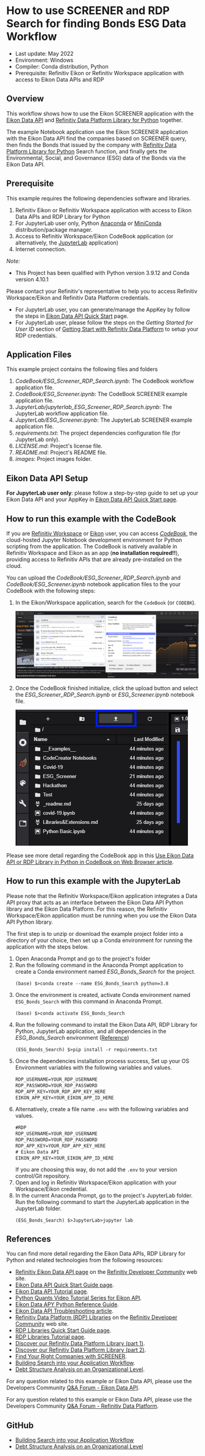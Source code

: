 # How to use SCREENER and RDP Search for finding Bonds ESG Data Workflow
- Last update: May 2022
- Environment: Windows 
- Compiler: Conda distribution, Python
- Prerequisite: Refinitiv Eikon or Refinitiv Workspace application with access to Eikon Data APIs and RDP


## <a id="overview"></a>Overview
This workflow shows how to use the Eikon SCREENER application with the [Eikon Data API](https://developers.refinitiv.com/en/api-catalog/eikon/eikon-data-api) and [Refinitiv Data Platform Library for Python](https://developers.refinitiv.com/en/api-catalog/refinitiv-data-platform/refinitiv-data-platform-libraries) together.


The example Notebook application use the Eikon SCREENER application with the Eikon Data API find the companies based on SCREENER query, then finds the Bonds that issued by the company with [Refinitiv Data Platform Library for Python](https://developers.refinitiv.com/en/api-catalog/refinitiv-data-platform/refinitiv-data-platform-libraries) Search function, and finally gets the Environmental, Social, and Governance (ESG) data of the Bonds via the Eikon Data API.

## <a id="prerequisite"></a>Prerequisite
This example requires the following dependencies software and libraries.
1. Refinitiv Eikon or Refinitiv Workspace application with access to Eikon Data APIs and RDP Library for Python
2. For JupyterLab user only, Python [Anaconda](https://www.anaconda.com/distribution/) or [MiniConda](https://docs.conda.io/en/latest/miniconda.html) distribution/package manager.
3. Access to Refinitiv Workspace/Eikon CodeBook application (or alternatively, the [JupyterLab](https://jupyterlab.readthedocs.io/en/stable/getting_started/installation.html) application)
4. Internet connection.

*Note:* 
- This Project has been qualified with Python version 3.9.12 and Conda version 4.10.1

Please contact your Refinitiv's representative to help you to access Refinitiv Workspace/Eikon and Refinitiv Data Platform credentials. 
* For JupyterLab user, you can generate/manage the AppKey by follow the steps in [Eikon Data API Quick Start](https://developers.refinitiv.com/en/api-catalog/eikon/eikon-data-api/quick-start) page.
* For JupyterLab user, please follow the steps on the *Getting Started for User ID* section of [Getting Start with Refinitiv Data Platform](https://developers.refinitiv.com/en/article-catalog/article/getting-start-with-refinitiv-data-platform) to setup your RDP credentials. 

## <a id="application_files"></a>Application Files
This example project contains the following files and folders
1. *CodeBook/ESG_Screener_RDP_Search.ipynb*: The CodeBook workflow application file.
2. *CodeBook/ESG_Screener.ipynb*: The CodeBook SCREENER example application file.
3. *JupyterLab/jupyterlab_ESG_Screener_RDP_Search.ipynb*: The JupyterLab workflow application file.
4. *JupyterLab/ESG_Screener.ipynb*: The JupyterLab SCREENER example application file.
5. *requirements.txt*: The project dependencies configuration file (for JupyterLab only).
6. *LICENSE.md*: Project's license file.
7. *README.md*: Project's README file.
8. *images*: Project images folder.

## <a id="eikon_setup"></a>Eikon Data API Setup

**For JupyterLab user only**: please follow a step-by-step guide to set up your Eikon Data API and your AppKey in [Eikon Data API Quick Start page](https://developers.refinitiv.com/en/api-catalog/eikon/eikon-data-api/quick-start). 

## <a id="running_codebook"></a>How to run this example with the CodeBook

If you are [Refinitiv Workspace](https://www.refinitiv.com/en/products/refinitiv-workspace) or [Eikon](https://www.refinitiv.com/en/products/eikon-trading-software) user, you can access [*CodeBook*](https://www.refinitiv.com/en/products/codebook), the cloud-hosted Jupyter Notebook development environment for Python scripting from the application. The CodeBook is natively available in Refinitiv Workspace and Eikon as an app (**no installation required!!**), providing access to Refinitiv APIs that are already pre-installed on the cloud.

You can upload the *CodeBook/ESG_Screener_RDP_Search.ipynb* and *CodeBook/ESG_Screener.ipynb* notebook application files to the your CodeBook with the following steps:

1. In the Eikon/Workspace application, search for the ```CodeBook``` (or ```CODEBK```).

    ![Figure-1](images/codebook_1.png "CodeBook application")
2. Once the CodeBook finished initialize, click the upload button and select the *ESG_Screener_RDP_Search.ipynb* or *ESG_Screener.ipynb* notebook file.

    ![Figure-2](images/codebook_2.png "Uploading files")

Please see more detail regarding the CodeBook app in this [Use Eikon Data API or RDP Library in Python in CodeBook on Web Browser article](https://developers.refinitiv.com/en/article-catalog/article/use-eikon-data-api-or-rdp-library-python-codebook-web-browser).

## <a id="running_jupyterlab"></a>How to run this example with the JupyterLab

Please note that the Refinitiv Workspace/Eikon application integrates a Data API proxy that acts as an interface between the Eikon Data API Python library and the Eikon Data Platform. For this reason, the Refinitiv Workspace/Eikon application must be running when you use the Eikon Data API Python library.

The first step is to unzip or download the example project folder into a directory of your choice, then set up a Conda environment for running the application with the steps below.

1. Open Anaconda Prompt and go to the project's folder
2. Run the following command in the Anaconda Prompt application to create a Conda environment named *ESG_Bonds_Search* for the project.
    ```
    (base) $>conda create --name ESG_Bonds_Search python=3.8
    ```
3. Once the environment is created, activate Conda environment named ```ESG_Bonds_Search``` with this command in Anaconda Prompt.
    ```
    (base) $>conda activate ESG_Bonds_Search
    ```
4. Run the following command to install the Eikon Data API, RDP Library for Python, JupyterLab application, and all dependencies in the *ESG_Bonds_Search* environment ([Reference](https://jupyterlab.readthedocs.io/en/stable/getting_started/installation.html))
    ```
    (ESG_Bonds_Search) $>pip install -r requirements.txt
    ```
5. Once the dependencies installation process success, Set up your OS Environment variables with the following variables and values.
    ```
    RDP_USERNAME=YOUR_RDP_USERNAME
    RDP_PASSWORD=YOUR_RDP_PASSWORD
    RDP_APP_KEY=YOUR_RDP_APP_KEY_HERE
    EIKON_APP_KEY=YOUR_EIKON_APP_ID_HERE
    ```
6. Alternatively, create a file name ```.env``` with the following variables and values.
    ```
    #RDP
    RDP_USERNAME=YOUR_RDP_USERNAME
    RDP_PASSWORD=YOUR_RDP_PASSWORD
    RDP_APP_KEY=YOUR_RDP_APP_KEY_HERE
    # Eikon Data API
    EIKON_APP_KEY=YOUR_EIKON_APP_ID_HERE
    ```
    If you are choosing this way, do not add the ```.env``` to your version control/Git repository.
7. Open and log in Refinitiv Workspace/Eikon application with your Workspace/Eikon credential.
8. In the current Anaconda Prompt, go to the project's JupyterLab folder. Run the following command to start the JupyterLab application in the JupyterLab folder.
    ```
    (ESG_Bonds_Search) $>JupyterLab>jupyter lab
    ```


## <a id="references"></a>References

You can find more detail regarding the Eikon Data APIs, RDP Library for Python and related technologies from the following resources:
* [Refinitiv Eikon Data API page](https://developers.refinitiv.com/en/api-catalog/eikon/eikon-data-api) on the [Refinitiv Developer Community](https://developers.refinitiv.com/) web site.
* [Eikon Data API Quick Start Guide page](https://developers.refinitiv.com/en/api-catalog/eikon/eikon-data-api/quick-start).
* [Eikon Data API Tutorial page](https://developers.refinitiv.com/en/api-catalog/eikon/eikon-data-api/tutorials).
* [Python Quants Video Tutorial Series for Eikon API](https://community.developers.refinitiv.com/questions/37865/announcement-new-python-quants-video-tutorial-seri.html).
* [Eikon Data APY Python Reference Guide](https://developers.refinitiv.com/en/api-catalog/eikon/eikon-data-api/documentation#eikon-data-ap-is-for-python-reference-guide).
* [Eikon Data API Troubleshooting article](https://developers.refinitiv.com/en/article-catalog/article/eikon-data-api-python-troubleshooting-refinitiv).
* [Refinitiv Data Platform (RDP) Libraries](https://developers.refinitiv.com/en/api-catalog/refinitiv-data-platform/refinitiv-data-platform-libraries) on the [Refinitiv Developer Community](https://developers.refinitiv.com/) web site.
* [RDP Libraries Quick Start Guide page](https://developers.refinitiv.com/en/api-catalog/refinitiv-data-platform/refinitiv-data-platform-libraries/quick-start).
* [RDP Libraries Tutorial page](https://developers.refinitiv.com/en/api-catalog/refinitiv-data-platform/refinitiv-data-platform-libraries/tutorials).
* [Discover our Refinitiv Data Platform Library (part 1)](https://developers.refinitiv.com/en/article-catalog/article/discover-our-refinitiv-data-platform-library-part-1).
* [Discover our Refinitiv Data Platform Library (part 2)](https://developers.refinitiv.com/en/article-catalog/article/discover-our-refinitiv-data-platform-library-part-2).
* [Find Your Right Companies with SCREENER](https://developers.refinitiv.com/en/article-catalog/article/find-your-right-companies-with-screener-eikon-data-apis-python).
* [Building Search into your Application Workflow](https://developers.refinitiv.com/en/article-catalog/article/building-search-into-your-application-workflow).
* [Debt Structure Analysis on an Organizational Level](https://developers.refinitiv.com/en/article-catalog/article/debt-structure-analysis-on-an-organizational-level).

For any question related to this example or Eikon Data API, please use the Developers Community [Q&A Forum - Eikon Data API](https://community.developers.refinitiv.com/spaces/92/eikon-scripting-apis.html).

For any question related to this example or Eikon Data API, please use the Developers Community [Q&A Forum - Refinitiv Data Platform](https://community.developers.refinitiv.com/spaces/231/index.html).


## <a id="github"><a>GitHub
    
- [Building Search into your Application Workflow](https://github.com/Refinitiv-API-Samples/Article.RDPLibrary.Python.Search)
- [Debt Structure Analysis on an Organizational Level](https://github.com/Refinitiv-API-Samples/Article.RDPLibrary.Python.DebtStructure) 